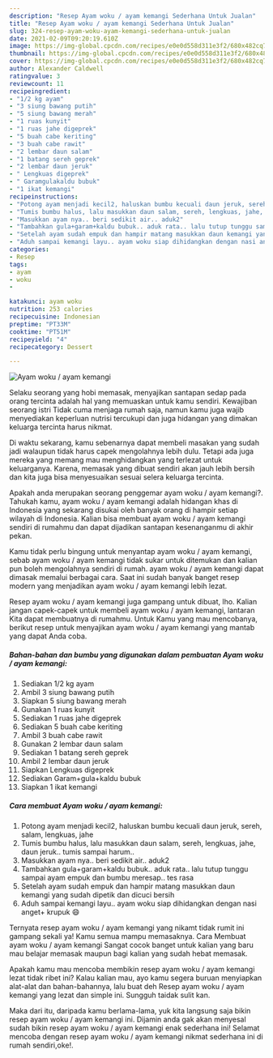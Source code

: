 ```yaml
---
description: "Resep Ayam woku / ayam kemangi Sederhana Untuk Jualan"
title: "Resep Ayam woku / ayam kemangi Sederhana Untuk Jualan"
slug: 324-resep-ayam-woku-ayam-kemangi-sederhana-untuk-jualan
date: 2021-02-09T09:20:19.610Z
image: https://img-global.cpcdn.com/recipes/e0e0d558d311e3f2/680x482cq70/ayam-woku-ayam-kemangi-foto-resep-utama.jpg
thumbnail: https://img-global.cpcdn.com/recipes/e0e0d558d311e3f2/680x482cq70/ayam-woku-ayam-kemangi-foto-resep-utama.jpg
cover: https://img-global.cpcdn.com/recipes/e0e0d558d311e3f2/680x482cq70/ayam-woku-ayam-kemangi-foto-resep-utama.jpg
author: Alexander Caldwell
ratingvalue: 3
reviewcount: 11
recipeingredient:
- "1/2 kg ayam"
- "3 siung bawang putih"
- "5 siung bawang merah"
- "1 ruas kunyit"
- "1 ruas jahe digeprek"
- "5 buah cabe keriting"
- "3 buah cabe rawit"
- "2 lembar daun salam"
- "1 batang sereh geprek"
- "2 lembar daun jeruk"
- " Lengkuas digeprek"
- " Garamgulakaldu bubuk"
- "1 ikat kemangi"
recipeinstructions:
- "Potong ayam menjadi kecil2, haluskan bumbu kecuali daun jeruk, sereh, salam, lengkuas, jahe"
- "Tumis bumbu halus, lalu masukkan daun salam, sereh, lengkuas, jahe, daun jeruk.. tumis sampai harum.."
- "Masukkan ayam nya.. beri sedikit air.. aduk2"
- "Tambahkan gula+garam+kaldu bubuk.. aduk rata.. lalu tutup tunggu sampai ayam empuk dan bumbu meresap.. tes rasa"
- "Setelah ayam sudah empuk dan hampir matang masukkan daun kemangi yang sudah dipetik dan dicuci bersih"
- "Aduh sampai kemangi layu.. ayam woku siap dihidangkan dengan nasi anget+ krupuk 😄"
categories:
- Resep
tags:
- ayam
- woku
- 

katakunci: ayam woku  
nutrition: 253 calories
recipecuisine: Indonesian
preptime: "PT33M"
cooktime: "PT51M"
recipeyield: "4"
recipecategory: Dessert

---
```



![Ayam woku / ayam kemangi](https://img-global.cpcdn.com/recipes/e0e0d558d311e3f2/680x482cq70/ayam-woku-ayam-kemangi-foto-resep-utama.jpg)

Selaku seorang yang hobi memasak, menyajikan santapan sedap pada orang tercinta adalah hal yang memuaskan untuk kamu sendiri. Kewajiban seorang istri Tidak cuma menjaga rumah saja, namun kamu juga wajib menyediakan keperluan nutrisi tercukupi dan juga hidangan yang dimakan keluarga tercinta harus nikmat.

Di waktu  sekarang, kamu sebenarnya dapat membeli masakan yang sudah jadi walaupun tidak harus capek mengolahnya lebih dulu. Tetapi ada juga mereka yang memang mau menghidangkan yang terlezat untuk keluarganya. Karena, memasak yang dibuat sendiri akan jauh lebih bersih dan kita juga bisa menyesuaikan sesuai selera keluarga tercinta. 



Apakah anda merupakan seorang penggemar ayam woku / ayam kemangi?. Tahukah kamu, ayam woku / ayam kemangi adalah hidangan khas di Indonesia yang sekarang disukai oleh banyak orang di hampir setiap wilayah di Indonesia. Kalian bisa membuat ayam woku / ayam kemangi sendiri di rumahmu dan dapat dijadikan santapan kesenanganmu di akhir pekan.

Kamu tidak perlu bingung untuk menyantap ayam woku / ayam kemangi, sebab ayam woku / ayam kemangi tidak sukar untuk ditemukan dan kalian pun boleh mengolahnya sendiri di rumah. ayam woku / ayam kemangi dapat dimasak memalui berbagai cara. Saat ini sudah banyak banget resep modern yang menjadikan ayam woku / ayam kemangi lebih lezat.

Resep ayam woku / ayam kemangi juga gampang untuk dibuat, lho. Kalian jangan capek-capek untuk membeli ayam woku / ayam kemangi, lantaran Kita dapat membuatnya di rumahmu. Untuk Kamu yang mau mencobanya, berikut resep untuk menyajikan ayam woku / ayam kemangi yang mantab yang dapat Anda coba.

<!--inarticleads1-->

##### Bahan-bahan dan bumbu yang digunakan dalam pembuatan Ayam woku / ayam kemangi:

1. Sediakan 1/2 kg ayam
1. Ambil 3 siung bawang putih
1. Siapkan 5 siung bawang merah
1. Gunakan 1 ruas kunyit
1. Sediakan 1 ruas jahe digeprek
1. Sediakan 5 buah cabe keriting
1. Ambil 3 buah cabe rawit
1. Gunakan 2 lembar daun salam
1. Sediakan 1 batang sereh geprek
1. Ambil 2 lembar daun jeruk
1. Siapkan  Lengkuas digeprek
1. Sediakan  Garam+gula+kaldu bubuk
1. Siapkan 1 ikat kemangi




<!--inarticleads2-->

##### Cara membuat Ayam woku / ayam kemangi:

1. Potong ayam menjadi kecil2, haluskan bumbu kecuali daun jeruk, sereh, salam, lengkuas, jahe
1. Tumis bumbu halus, lalu masukkan daun salam, sereh, lengkuas, jahe, daun jeruk.. tumis sampai harum..
1. Masukkan ayam nya.. beri sedikit air.. aduk2
1. Tambahkan gula+garam+kaldu bubuk.. aduk rata.. lalu tutup tunggu sampai ayam empuk dan bumbu meresap.. tes rasa
1. Setelah ayam sudah empuk dan hampir matang masukkan daun kemangi yang sudah dipetik dan dicuci bersih
1. Aduh sampai kemangi layu.. ayam woku siap dihidangkan dengan nasi anget+ krupuk 😄




Ternyata resep ayam woku / ayam kemangi yang nikamt tidak rumit ini gampang sekali ya! Kamu semua mampu memasaknya. Cara Membuat ayam woku / ayam kemangi Sangat cocok banget untuk kalian yang baru mau belajar memasak maupun bagi kalian yang sudah hebat memasak.

Apakah kamu mau mencoba membikin resep ayam woku / ayam kemangi lezat tidak ribet ini? Kalau kalian mau, ayo kamu segera buruan menyiapkan alat-alat dan bahan-bahannya, lalu buat deh Resep ayam woku / ayam kemangi yang lezat dan simple ini. Sungguh taidak sulit kan. 

Maka dari itu, daripada kamu berlama-lama, yuk kita langsung saja bikin resep ayam woku / ayam kemangi ini. Dijamin anda gak akan menyesal sudah bikin resep ayam woku / ayam kemangi enak sederhana ini! Selamat mencoba dengan resep ayam woku / ayam kemangi nikmat sederhana ini di rumah sendiri,oke!.

